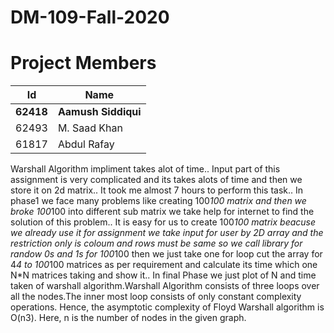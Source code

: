# DM-109-Fall-2020

# Project Members


| Id  | Name |
| ------------- | ------------- |
| <b>62418</b>  | <b>Aamush Siddiqui</b> |
| 62493  | M. Saad Khan |
| 61817  | Abdul Rafay |

Warshall Algorithm impliment takes alot of time.. Input part of this assignment is very complicated and its takes alots of time and then we store it on 2d matrix.. It took me almost 7 hours to perform this task.. In phase1 we face many problems like creating 100*100 matrix and then we broke 100*100 into different sub matrix we take help for internet to find the solution of this problem.. It is easy for us to create 100*100 matrix beacuse we already use it for assignment we take input for user by 2D array and the restriction only is coloum and rows must be same so we call library for randow 0s and 1s for 100*100 then we just take one for loop cut the array for 4*4 to 100*100 matrices as per requirement and calculate its time which one N*N matrices taking and show it.. In final Phase we just plot of N and time taken of warshall algorithm.Warshall Algorithm consists of three loops over all the nodes.The inner most loop consists of only constant complexity operations.
Hence, the asymptotic complexity of Floyd Warshall algorithm is O(n3). Here, n is the number of nodes in the given graph.
  